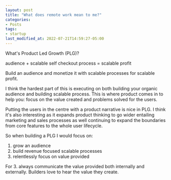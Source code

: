 ```yaml
---
layout: post
title: "What does remote work mean to me?"
categories:
- Posts
tags:
- startup
last_modified_at: 2022-07-21T14:59:27-05:00
---
```


What's Product Led Growth (PLG)?

audience + scalable self checkout process = scalable profit

Build an audience and monetize it with scalable processes for scalable profit.

I think the hardest part of this is executing on both building your organic audience and building scalable process. This is where product comes in to help you: focus on the value created and problems solved for the users.

Putting the users in the centre with a product narrative is nice in PLG. I think it's also interesting as it expands product thinking to go wider entailing marketing and sales processes as well continuing to expand the boundaries from core features to the whole user lifecycle.

So when building a PLG I would focus on:

1. grow an audience
2. build revenue focused scalable processes
3. relentlessly focus on value provided

For 3. always communicate the value provided both internally and externally. Builders love to hear the value they create.
